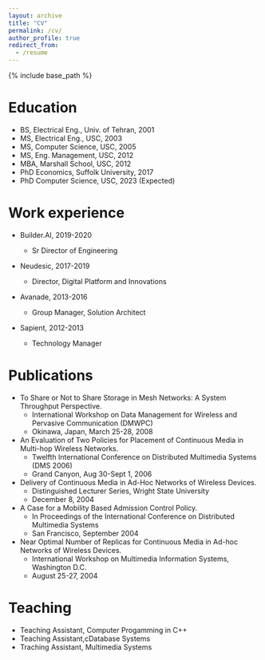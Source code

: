 ```yaml
---
layout: archive
title: "CV"
permalink: /cv/
author_profile: true
redirect_from:
  - /resume
---
```


{% include base_path %}

Education
======

* BS, Electrical Eng., Univ. of Tehran, 2001
* MS, Electrical Eng., USC, 2003
* MS, Computer Science, USC, 2005
* MS, Eng. Management, USC, 2012
* MBA, Marshall School, USC, 2012
* PhD Economics, Suffolk University, 2017
* PhD Computer Science, USC, 2023 (Expected)

Work experience
======

* Builder.AI, 2019-2020
  * Sr Director of Engineering

* Neudesic, 2017-2019
  * Director, Digital Platform and Innovations

* Avanade, 2013-2016
  * Group Manager, Solution Architect

* Sapient, 2012-2013  
  * Technology Manager
  
Publications
======

* To Share or Not to Share Storage in Mesh Networks: A System Throughput Perspective.
  * International Workshop on Data Management for Wireless and Pervasive Communication (DMWPC)
  * Okinawa, Japan, March 25-28, 2008
* An Evaluation of Two Policies for Placement of Continuous Media in Multi-hop Wireless Networks.  
  * Twelfth International Conference on Distributed Multimedia Systems (DMS 2006)
  * Grand Canyon, Aug 30-Sept 1, 2006
* Delivery of Continuous Media in Ad-Hoc Networks of Wireless Devices.
  * Distinguished Lecturer Series, Wright State University
  * December 8, 2004
* A Case for a Mobility Based Admission Control Policy.
  * In Proceedings of the International Conference on Distributed Multimedia Systems
  * San Francisco, September 2004
* Near Optimal Number of Replicas for Continuous Media in Ad-hoc Networks of Wireless Devices.  
  * International Workshop on Multimedia Information Systems, Washington D.C.
  * August 25-27, 2004
 
Teaching
======

* Teaching Assistant, Computer Progamming in C++
* Teaching Assistant,cDatabase Systems
* Traching Assistant, Multimedia Systems